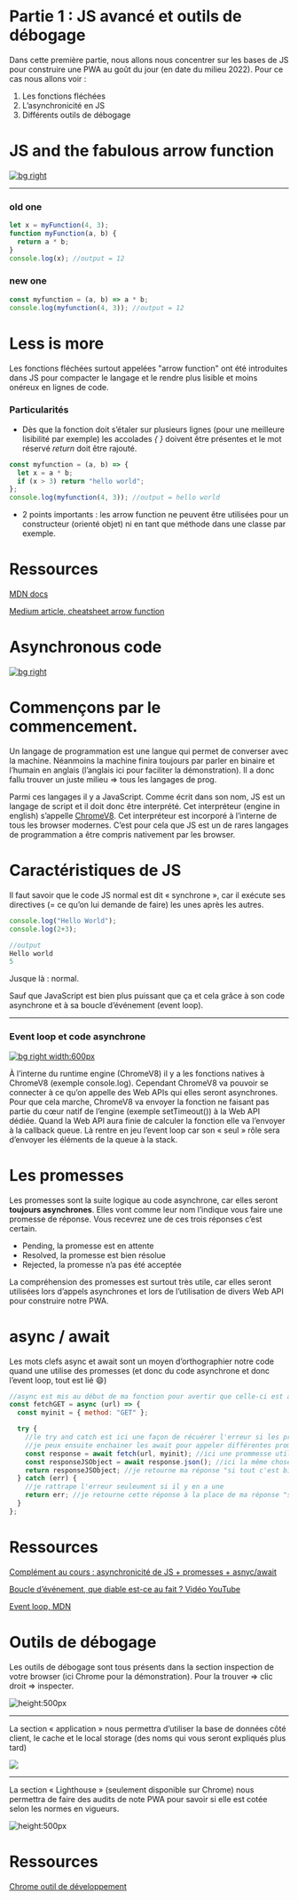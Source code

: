 # Partie 1 : JS avancé et outils de débogage

Dans cette première partie, nous allons nous concentrer sur les bases de JS pour construire une PWA au goût du jour (en date du milieu 2022). Pour ce cas nous allons voir :

1. Les fonctions fléchées
2. L’asynchronicité en JS
3. Différents outils de débogage

# JS and the fabulous arrow function

[![bg right](./images/arrowFunction.png)](https://www.north-47.com/knowledge-base/https-www-north-47-com-knowledge-base-difference-between-normal-and-arrow-functions/)

---

### old one

```js
let x = myFunction(4, 3);
function myFunction(a, b) {
  return a * b;
}
console.log(x); //output = 12
```

### new one

```js
const myfunction = (a, b) => a * b;
console.log(myfunction(4, 3)); //output = 12
```

# Less is more

Les fonctions fléchées surtout appelées "arrow function" ont été introduites dans JS pour compacter le langage et le rendre plus lisible et moins onéreux en lignes de code.

### Particularités

- Dès que la fonction doit s’étaler sur plusieurs lignes (pour une meilleure lisibilité par exemple) les accolades _{ }_ doivent être présentes et le mot réservé _return_ doit être rajouté.

```js
const myfunction = (a, b) => {
  let x = a * b;
  if (x > 3) return "hello world";
};
console.log(myfunction(4, 3)); //output = hello world
```

- 2 points importants : les arrow function ne peuvent être utilisées pour un constructeur (orienté objet) ni en tant que méthode dans une classe par exemple.

# Ressources

[MDN docs](https://developer.mozilla.org/en-US/docs/Web/JavaScript/Reference/Functions/Arrow_functions)

[Medium article, cheatsheet arrow function](https://medium.com/dailyjs/es6-arrow-functions-cheatsheet-3d42cfe17d72)

# Asynchronous code

[![bg right](./images/eventLoop.webp)](https://geekflare.com/javascript-event-loops/)

# Commençons par le commencement.

Un langage de programmation est une langue qui permet de converser avec la machine. Néanmoins la machine finira toujours par parler en binaire et l’humain en anglais (l’anglais ici pour faciliter la démonstration). Il a donc fallu trouver un juste milieu => tous les langages de prog.

Parmi ces langages il y a JavaScript. Comme écrit dans son nom, JS est un langage de script et il doit donc être interprété. Cet interpréteur (engine in english) s’appelle [ChromeV8](https://www.cloudflare.com/fr-fr/learning/serverless/glossary/what-is-chrome-v8/). Cet interpréteur est incorporé à l’interne de tous les browser modernes. C’est pour cela que JS est un de rares langages de programmation a être compris nativement par les browser.

# Caractéristiques de JS

Il faut savoir que le code JS normal est dit « synchrone », car il exécute ses directives (= ce qu’on lui demande de faire) les unes après les autres.

```js
console.log("Hello World");
console.log(2+3);

//output
Hello world
5
```

Jusque là : normal.

Sauf que JavaScript est bien plus puissant que ça et cela grâce à son code asynchrone et à sa boucle d’événement (event loop).

---

<!--backgroundColor: #ebebeb-->

### Event loop et code asynchrone

[![bg right width:600px](./images/schemaEventLoop.jpg)](https://levelup.gitconnected.com/javascript-and-asynchronous-magic-bee537edc2da)

À l’interne du runtime engine (ChromeV8) il y a les fonctions natives à ChromeV8 (exemple console.log). Cependant ChromeV8 va pouvoir se connecter à ce qu’on appelle des Web APIs qui elles seront asynchrones. Pour que cela marche, ChromeV8 va envoyer la fonction ne faisant pas partie du cœur natif de l’engine (exemple setTimeout()) à la Web API dédiée. Quand la Web API aura finie de calculer la fonction elle va l’envoyer à la callback queue. Là rentre en jeu l’event loop car son « seul » rôle sera d’envoyer les éléments de la queue à la stack.

# Les promesses

<!--backgroundColor: white-->

Les promesses sont la suite logique au code asynchrone, car elles seront **toujours asynchrones**. Elles vont comme leur nom l’indique vous faire une promesse de réponse. Vous recevrez une de ces trois réponses c’est certain.

- Pending, la promesse est en attente
- Resolved, la promesse est bien résolue
- Rejected, la promesse n’a pas été acceptée

La compréhension des promesses est surtout très utile, car elles seront utilisées lors d’appels asynchrones et lors de l’utilisation de divers Web API pour construire notre PWA.

# async / await

Les mots clefs async et await sont un moyen d’orthographier notre code quand une utilise des promesses (et donc du code asynchrone et donc l’event loop, tout est lié :smile:)

```js
//async est mis au début de ma fonction pour avertir que celle-ci est asynchrone
const fetchGET = async (url) => {
  const myinit = { method: "GET" };

  try {
    //le try and catch est ici une façon de récuérer l'erreur si les promesses ont une erreur
    //je peux ensuite enchainer les await pour appeler différentes promesses
    const response = await fetch(url, myinit); //ici une prommesse utilisant la WEB API fetch
    const responseJSObject = await response.json(); //ici la même chose mais avec la WEBP API json
    return responseJSObject; //je retourne ma réponse "si tout c'est bien passé"
  } catch (err) {
    //je rattrape l'erreur seuleument si il y en a une
    return err; //je retourne cette réponse à la place de ma réponse "si tout c'est bien passé"
  }
};
```

# Ressources

[Complément au cours : asynchronicité de JS + promesses + asnyc/await ](https://mediacomem.github.io/comem-archioweb/2021-2022/subjects/js-promises/?home=MediaComem%2Fcomem-archioweb%23readme#1)

[Boucle d’événement, que diable est-ce au fait ? Vidéo YouTube](https://www.youtube.com/watch?v=8aGhZQkoFbQ)

[Event loop, MDN](https://developer.mozilla.org/en-US/docs/Web/JavaScript/EventLoop)

# Outils de débogage

Les outils de débogage sont tous présents dans la section inspection de votre browser (ici Chrome pour la démonstration). Pour la trouver => clic droit => inspecter.

![height:500px](./images/devtools1.JPG)

---

La section « application » nous permettra d’utiliser la base de données côté client, le cache et le local storage (des noms qui vous seront expliqués plus tard)

![](./images/devtools2.JPG)

---

La section « Lighthouse » (seulement disponible sur Chrome) nous permettra de faire des audits de note PWA pour savoir si elle est cotée selon les normes en vigueurs.

![height:500px](./images/devtools3.JPG)

# Ressources

[Chrome outil de développement](https://developer.chrome.com/docs/devtools/)
